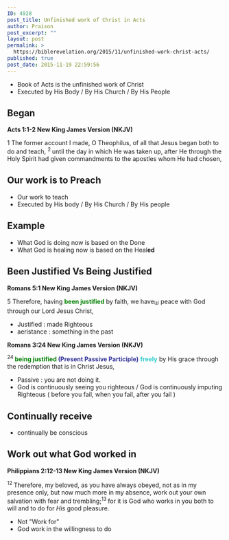 ```yaml
---
ID: 4928
post_title: Unfinished work of Christ in Acts
author: Praison
post_excerpt: ""
layout: post
permalink: >
  https://biblerevelation.org/2015/11/unfinished-work-christ-acts/
published: true
post_date: 2015-11-19 22:59:56
---
```

<ul>
	<li>Book of Acts is the unfinished work of Christ</li>
	<li>Executed by His Body / By His Church / By His People</li>
</ul>
<h2><strong>Began</strong></h2>
<p class="passage-display"><strong><span class="passage-display-bcv">Acts 1:1-2
</span><span class="passage-display-version">New King James Version (NKJV)</span></strong></p>
<p class="chapter-1"><span class="text Acts-1-1"><span class="chapternum">1 </span>The former account I made, O Theophilus, of all that Jesus began both to do and teach, </span><span id="en-NKJV-26926" class="text Acts-1-2"><sup class="versenum">2 </sup>until the day in which He was taken up, after He through the Holy Spirit had given commandments to the apostles whom He had chosen,</span></p>

<h2 class="chapter-1"><strong>Our work is to Preach</strong></h2>
<ul>
	<li>Our work to teach</li>
	<li>Executed by His body / By His Church / By His people</li>
</ul>
<h2><strong>Example</strong></h2>
<ul>
	<li>What God is doing now is based on the Done</li>
	<li>What God is healing now is based on the Heal<strong>ed</strong></li>
</ul>
<h2 class="passage-display"><strong>Been Justified Vs Being Justified</strong></h2>
<p class="passage-display"><strong><span class="passage-display-bcv">Romans 5:1
</span><span class="passage-display-version">New King James Version (NKJV)</span></strong></p>
<p class="chapter-1"><span class="text Rom-5-1"><span class="chapternum">5 </span>Therefore, having <span style="color: #008000;"><strong>been justified</strong></span> by faith, we have<sup class="footnote" style="box-sizing: border-box; font-size: 0.625em; line-height: 22px; position: relative; vertical-align: top; top: 0px;" data-fn="#fen-NKJV-28049a" data-link="[&lt;a href=&quot;#fen-NKJV-28049a&quot; title=&quot;See footnote a&quot;&gt;a&lt;/a&gt;]">[<a title="See footnote a" href="https://www.biblegateway.com/passage/?search=Romans+5%3A1&amp;version=NKJV#fen-NKJV-28049a">a</a>]</sup> peace with God through our Lord Jesus Christ,</span></p>

<ul>
	<li class="chapter-1">Justified : made Righteous</li>
	<li class="chapter-1">aeristance : something in the past</li>
</ul>
<p class="passage-display"><strong><span class="passage-display-bcv">Romans 3:24
</span><span class="passage-display-version">New King James Version (NKJV)</span></strong></p>
<span id="en-NKJV-28016" class="text Rom-3-24"><sup class="versenum">24 </sup><span style="color: #008000;"><strong>being justified</strong></span><span style="color: #333399;"><strong> (Present Passive Participle)</strong></span> <span style="color: #33cccc;"><strong>freely</strong></span> by His grace through the redemption that is in Christ Jesus,</span>
<ul>
	<li>Passive : you are not doing it.</li>
	<li>God is continuously seeing you righteous / God is continuously imputing Righteous ( before you fail, when you fail, after you fail )</li>
</ul>
<h2><strong>Continually receive</strong></h2>
<ul>
	<li>continually be conscious</li>
</ul>
<h2><strong>Work out what God worked in</strong></h2>
<p class="passage-display"><strong><span class="passage-display-bcv">Philippians 2:12-13
</span><span class="passage-display-version">New King James Version (NKJV)</span></strong></p>
<span class="text Phil-2-12"><sup class="versenum">12 </sup>Therefore, my beloved, as you have always obeyed, not as in my presence only, but now much more in my absence, work out your own salvation with fear and trembling;</span><span id="en-NKJV-29405" class="text Phil-2-13"><sup class="versenum">13 </sup>for it is God who works in you both to will and to do for <i>His</i> good pleasure.</span>
<ul>
	<li>Not "Work for"</li>
	<li>God work in the willingness to do</li>
</ul>
